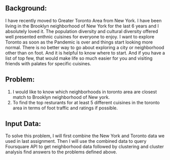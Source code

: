 ## Background:

I have recently moved to Greater Toronto Area from New York. I have been living in the Brooklyn neighborhood of New York for the last 6 years and I absolutely loved it. The population diversity and cultural diversity offered well presented enthnic cuisines for everyone to enjoy. I want to explore Toronto as soon as the Pandemic is over and things start looking more normal. There is no better way to go about exploring a city or neighborhood other than on foot. And it is helpful to know where to start. And if you have a list of top few, that would make life so much easier for you and visiting friends with palates for specific cuisines.

## Problem:

1. I would like to know which neighborhoods in toronto area are closest match to Brooklyn neighborhood of New york.
2. To find the top resturants for at least 5 different cuisines in the toronto area in terms of foot traffic and ratings if possible.


## Input Data:

To solve this problem, I will first combine the New York and Toronto data we used in last assignment. Then I will use the combined data to query Foursquare API to get neighborhood data followed by clustering and cluster analysis find answers to the problems defined above.  
